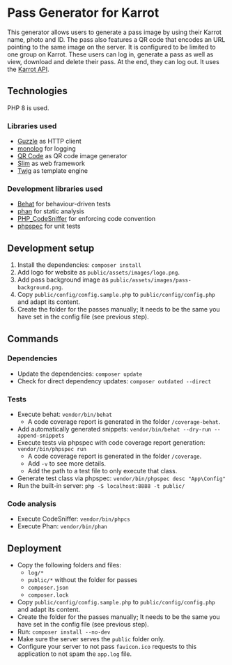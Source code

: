 # Pass Generator for Karrot
This generator allows users to generate a pass image by using their Karrot name, photo and ID.
The pass also features a QR code that encodes an URL pointing to the same image on the server.
It is configured to be limited to one group on Karrot.
These users can log in, generate a pass as well as view, download and delete their pass.
At the end, they can log out.
It uses the [Karrot API](https://karrot.world/docs/).

## Technologies
PHP 8 is used.

### Libraries used
- [Guzzle](https://docs.guzzlephp.org/en/stable/) as HTTP client
- [monolog](https://seldaek.github.io/monolog/) for logging
- [QR Code](https://github.com/endroid/qr-code) as QR code image generator
- [Slim](https://www.slimframework.com/) as web framework
- [Twig](https://twig.symfony.com/) as template engine

### Development libraries used
- [Behat](https://docs.behat.org/en/latest/) for behaviour-driven tests
- [phan](https://github.com/phan/phan/) for static analysis
- [PHP_CodeSniffer](https://github.com/squizlabs/PHP_CodeSniffer) for enforcing code convention 
- [phpspec](https://www.phpspec.net/en/stable/) for unit tests

## Development setup
1. Install the dependencies: `composer install`
2. Add logo for website as `public/assets/images/logo.png`.
3. Add pass background image as `public/assets/images/pass-background.png`.
4. Copy `public/config/config.sample.php` to `public/config/config.php` and adapt its content.
5. Create the folder for the passes manually; It needs to be the same you have set in the config file (see previous step).

## Commands
### Dependencies
- Update the dependencies: `composer update`
- Check for direct dependency updates: `composer outdated --direct`

### Tests
- Execute behat: `vendor/bin/behat`
  - A code coverage report is generated in the folder `/coverage-behat`.
- Add automatically generated snippets: `vendor/bin/behat --dry-run --append-snippets`
- Execute tests via phpspec with code coverage report generation: `vendor/bin/phpspec run`
  - A code coverage report is generated in the folder `/coverage`.
  - Add `-v` to see more details.
  - Add the path to a test file to only execute that class.
- Generate test class via phpspec: `vendor/bin/phpspec desc "App\Config"`
- Run the built-in server: `php -S localhost:8888 -t public/`

### Code analysis
- Execute CodeSniffer: `vendor/bin/phpcs`
- Execute Phan: `vendor/bin/phan`

## Deployment
- Copy the following folders and files:
  - `log/*`
  - `public/*` without the folder for passes
  - `composer.json`
  - `composer.lock`
- Copy `public/config/config.sample.php` to `public/config/config.php` and adapt its content.
- Create the folder for the passes manually; It needs to be the same you have set in the config file (see previous step).
- Run: `composer install --no-dev`
- Make sure the server serves the `public` folder only.
- Configure your server to not pass `favicon.ico` requests to this application to not spam the `app.log` file.
